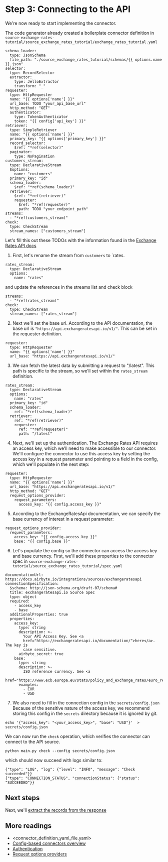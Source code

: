 # Step 3: Connecting to the API

We're now ready to start implementing the connector.

The code generator already created a boilerplate connector definition in  `source-exchange-rates-tutorial/source_exchange_rates_tutorial/exchange_rates_tutorial.yaml`

```
schema_loader:
  type: JsonSchema
  file_path: "./source_exchange_rates_tutorial/schemas/{{ options.name }}.json"
selector:
  type: RecordSelector
  extractor:
    type: JelloExtractor
    transform: "_"
requester:
  type: HttpRequester
  name: "{{ options['name'] }}"
  url_base: TODO "your_api_base_url"
  http_method: "GET"
  authenticator:
    type: TokenAuthenticator
    token: "{{ config['api_key'] }}"
retriever:
  type: SimpleRetriever
  name: "{{ options['name'] }}"
  primary_key: "{{ options['primary_key'] }}"
  record_selector:
    $ref: "*ref(selector)"
  paginator:
    type: NoPagination
customers_stream:
  type: DeclarativeStream
  $options:
    name: "customers"
  primary_key: "id"
  schema_loader:
    $ref: "*ref(schema_loader)"
  retriever:
    $ref: "*ref(retriever)"
    requester:
      $ref: "*ref(requester)"
      path: TODO "your_endpoint_path"
streams:
  - "*ref(customers_stream)"
check:
  type: CheckStream
  stream_names: ["customers_stream"]

```

Let's fill this out these TODOs with the information found in the [Exchange Rates API docs](https://exchangeratesapi.io/documentation/)

1. First, let's rename the stream from `customers` to `rates.

```
rates_stream:
  type: DeclarativeStream
  options:
    name: "rates"
```

and update the references in the streams list and check block

```
streams:
  - "*ref(rates_stream)"
check:
  type: CheckStream
  stream_names: ["rates_stream"]
```

2. Next we'll set the base url.
   According to the API documentation, the base url is `"https://api.exchangeratesapi.io/v1/"`.
   This can be set in the requester definition.

```
requester:
  type: HttpRequester
  name: "{{ options['name'] }}"
  url_base: "https://api.exchangeratesapi.io/v1/"
```

3. We can fetch the latest data by submitting a request to "/latest". This path is specific to the stream, so we'll set within the `rates_stream` definition.

```
rates_stream:
  type: DeclarativeStream
  options:
    name: "rates"
  primary_key: "id"
  schema_loader:
    ref: "*ref(schema_loader)"
  retriever:
    ref: "*ref(retriever)"
    requester:
      ref: "*ref(requester)"
      path: "/latest"
```

4. Next, we'll set up the authentication.
   The Exchange Rates API requires an access key, which we'll need to make accessible to our connector.
   We'll configure the connector to use this access key by setting the access key in a request parameter and pointing to a field in the config, which we'll populate in the next step:

```
requester:
  type: HttpRequester
  name: "{{ options['name'] }}"
  url_base: "https://api.exchangeratesapi.io/v1/"
  http_method: "GET"
  request_options_provider:
    request_parameters:
      access_key: "{{ config.access_key }}"
```

5. According to the ExchangeRatesApi documentation, we can specify the base currency of interest in a request parameter:

```
request_options_provider:
  request_parameters:
    access_key: "{{ config.access_key }}"
    base: "{{ config.base }}"
```

6. Let's populate the config so the connector can access the access key and base currency.
   First, we'll add these properties to the connector spec in
   `source-exchange-rates-tutorial/source_exchange_rates_tutorial/spec.yaml`

```
documentationUrl: https://docs.airbyte.io/integrations/sources/exchangeratesapi
connectionSpecification:
  $schema: http://json-schema.org/draft-07/schema#
  title: exchangeratesapi.io Source Spec
  type: object
  required:
    - access_key
    - base
  additionalProperties: true
  properties:
    access_key:
      type: string
      description: >-
        Your API Access Key. See <a
        href="https://exchangeratesapi.io/documentation/">here</a>. The key is
        case sensitive.
      airbyte_secret: true
    base:
      type: string
      description: >-
        ISO reference currency. See <a
        href="https://www.ecb.europa.eu/stats/policy_and_exchange_rates/euro_reference_exchange_rates/html/index.en.html">here</a>.
      examples:
        - EUR
        - USD
```

7. We also need to fill in the connection config in the `secrets/config.json`
   Because of the sensitive nature of the access key, we recommend storing this config in the `secrets` directory because it is ignored by git.

```
echo '{"access_key": "<your_access_key>", "base": "USD"}'  > secrets/config.json
```

We can now run the `check` operation, which verifies the connector can connect to the API source.

```
python main.py check --config secrets/config.json
```

which should now succeed with logs similar to:

```
{"type": "LOG", "log": {"level": "INFO", "message": "Check succeeded"}}
{"type": "CONNECTION_STATUS", "connectionStatus": {"status": "SUCCEEDED"}}
```

## Next steps

Next, we'll [extract the records from the response](4-reading-data.md)

## More readings

- <connector_definition_yaml_file.yaml>
- [Config-based connectors overview](../overview.md)
- [Authentication](../authentication.md)
- [Request options providers](../request-options.md)